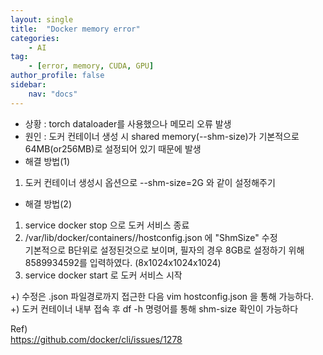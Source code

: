 ```yaml
---
layout: single
title:  "Docker memory error"
categories: 
    - AI
tag:
    - [error, memory, CUDA, GPU]    
author_profile: false
sidebar:
    nav: "docs"
---
```


* 상황 : torch dataloader를 사용했으나 메모리 오류 발생  
* 원인 : 도커 컨테이너 생성 시 shared memory(--shm-size)가 기본적으로 64MB(or256MB)로 설정되어 있기 때문에 발생  
* 해결 방법(1)  
1. 도커 컨테이너 생성시 옵션으로 --shm-size=2G 와 같이 설정해주기  

* 해결 방법(2)
1. service docker stop 으로 도커 서비스 종료   
2. /var/lib/docker/containers/<container-id >/hostconfig.json 에 "ShmSize" 수정  
기본적으로 B단위로 설정된것으로 보이며, 필자의 경우 8GB로 설정하기 위해 8589934592를 입력하였다. (8x1024x1024x1024)  
3. service docker start 로 도커 서비스 시작

+) 수정은 .json 파일경로까지 접근한 다음 vim hostconfig.json 을 통해 가능하다.  
+) 도커 컨테이너 내부 접속 후 df -h 명령어를 통해 shm-size 확인이 가능하다  


Ref)  
https://github.com/docker/cli/issues/1278  